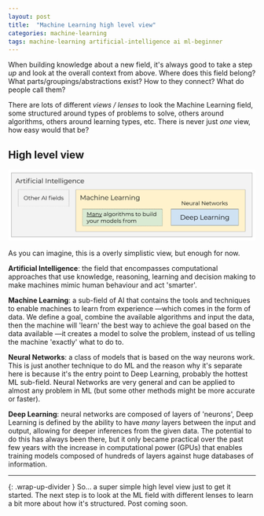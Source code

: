 ```yaml
---
layout: post
title:  "Machine Learning high level view"
categories: machine-learning
tags: machine-learning artificial-intelligence ai ml-beginner
---
```


When building knowledge about a new field, it's always good to take a step *up* and look at the overall context from above. Where does this field belong? What parts/groupings/abstractions exist? How to they connect? What do people call them?

There are lots of different *views / lenses* to look the Machine Learning field, some structured around types of problems to solve, others around algorithms, others around learning types, etc. There is never just *one* view, how easy would that be?

## High level view

![ML Simple Overview](/assets/ml-simple-overview.png)

As you can imagine, this is a overly simplistic view, but enough for now.

**Artificial Intelligence**: the field that encompasses computational approaches that use knowledge, reasoning, learning and decision making to make machines mimic human behaviour and act 'smarter'.

**Machine Learning**: a sub-field of AI that contains the tools and techniques to enable machines to learn from experience —which comes in the form of data. We define a goal, combine the available algorithms and input the data, then the machine will 'learn' the best way to achieve the goal based on the data available —it creates a model to solve the problem, instead of us telling the machine 'exactly' what to do to.

**Neural Networks**: a class of models that is based on the way neurons work. This is just another technique to do ML and the reason why it's separate here is because it's the entry point to Deep Learning, probably the hottest ML sub-field. Neural Networks are very general and can be applied to almost any problem in ML (but some other methods might be more accurate or faster).

**Deep Learning**: neural networks are composed of layers of 'neurons', Deep Learning is defined by the ability to have *many* layers between the input and output, allowing for deeper inferences from the given data. The potential to do this has always been there, but it only became practical over the past few years with the increase in computational power (GPUs) that enables training models composed of hundreds of layers against huge databases of information.

---
{: .wrap-up-divider }
So... a super simple high level view just to get it started. The next step is to look at the ML field with different lenses to learn a bit more about how it's structured. Post coming soon.